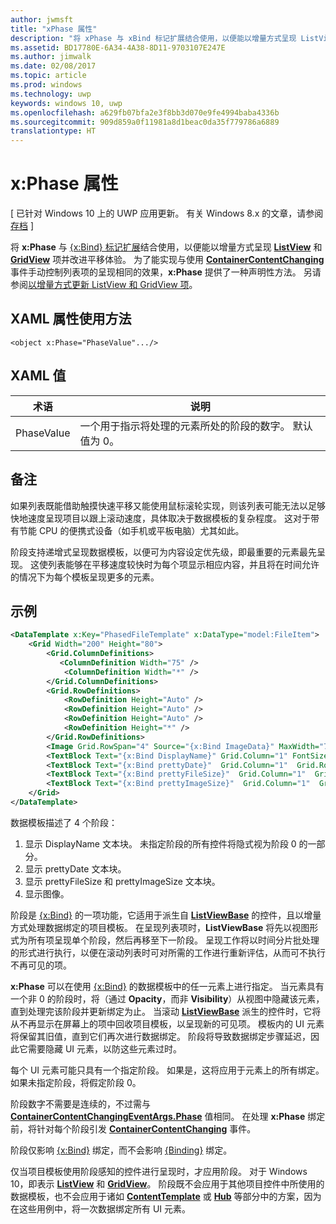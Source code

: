 ```yaml
---
author: jwmsft
title: "xPhase 属性"
description: "将 xPhase 与 xBind 标记扩展结合使用，以便能以增量方式呈现 ListView 和 GridView 项并改进平移体验。"
ms.assetid: BD17780E-6A34-4A38-8D11-9703107E247E
ms.author: jimwalk
ms.date: 02/08/2017
ms.topic: article
ms.prod: windows
ms.technology: uwp
keywords: windows 10, uwp
ms.openlocfilehash: a629fb07bfa2e3f8bb3d070e9fe4994baba4336b
ms.sourcegitcommit: 909d859a0f11981a8d1beac0da35f779786a6889
translationtype: HT
---
```

# <a name="xphase-attribute"></a>x:Phase 属性

\[ 已针对 Windows 10 上的 UWP 应用更新。 有关 Windows 8.x 的文章，请参阅[存档](http://go.microsoft.com/fwlink/p/?linkid=619132) \]

将 **x:Phase** 与 [{x:Bind} 标记扩展](x-bind-markup-extension.md)结合使用，以便能以增量方式呈现 [**ListView**](https://msdn.microsoft.com/library/windows/apps/br242878) 和 [**GridView**](https://msdn.microsoft.com/library/windows/apps/br242705) 项并改进平移体验。 为了能实现与使用 [**ContainerContentChanging**](https://msdn.microsoft.com/library/windows/apps/dn298914) 事件手动控制列表项的呈现相同的效果，**x:Phase** 提供了一种声明性方法。 另请参阅[以增量方式更新 ListView 和 GridView 项](../debug-test-perf/optimize-gridview-and-listview.md#update-items-incrementally)。

## <a name="xaml-attribute-usage"></a>XAML 属性使用方法


``` syntax
<object x:Phase="PhaseValue".../>
```

## <a name="xaml-values"></a>XAML 值


| 术语 | 说明 |
|------|-------------|
| PhaseValue | 一个用于指示将处理的元素所处的阶段的数字。 默认值为 0。 | 

## <a name="remarks"></a>备注

如果列表既能借助触摸快速平移又能使用鼠标滚轮实现，则该列表可能无法以足够快地速度呈现项目以跟上滚动速度，具体取决于数据模板的复杂程度。 这对于带有节能 CPU 的便携式设备（如手机或平板电脑）尤其如此。

阶段支持递增式呈现数据模板，以便可为内容设定优先级，即最重要的元素最先呈现。 这使列表能够在平移速度较快时为每个项显示相应内容，并且将在时间允许的情况下为每个模板呈现更多的元素。

## <a name="example"></a>示例

```xml
<DataTemplate x:Key="PhasedFileTemplate" x:DataType="model:FileItem">
    <Grid Width="200" Height="80">
        <Grid.ColumnDefinitions>
           <ColumnDefinition Width="75" />
            <ColumnDefinition Width="*" />
        </Grid.ColumnDefinitions>
        <Grid.RowDefinitions>
            <RowDefinition Height="Auto" />
            <RowDefinition Height="Auto" />
            <RowDefinition Height="Auto" />
            <RowDefinition Height="*" />
        </Grid.RowDefinitions>
        <Image Grid.RowSpan="4" Source="{x:Bind ImageData}" MaxWidth="70" MaxHeight="70" x:Phase="3"/>
        <TextBlock Text="{x:Bind DisplayName}" Grid.Column="1" FontSize="12"/>
        <TextBlock Text="{x:Bind prettyDate}"  Grid.Column="1"  Grid.Row="1" FontSize="12" x:Phase="1"/>
        <TextBlock Text="{x:Bind prettyFileSize}"  Grid.Column="1"  Grid.Row="2" FontSize="12" x:Phase="2"/>
        <TextBlock Text="{x:Bind prettyImageSize}"  Grid.Column="1"  Grid.Row="3" FontSize="12" x:Phase="2"/>
    </Grid>
</DataTemplate>
```

数据模板描述了 4 个阶段：

1.  显示 DisplayName 文本块。 未指定阶段的所有控件将隐式视为阶段 0 的一部分。
2.  显示 prettyDate 文本块。
3.  显示 prettyFileSize 和 prettyImageSize 文本块。
4.  显示图像。

阶段是 [{x:Bind}](x-bind-markup-extension.md) 的一项功能，它适用于派生自 [**ListViewBase**](https://msdn.microsoft.com/library/windows/apps/br242879) 的控件，且以增量方式处理数据绑定的项目模板。 在呈现列表项时，**ListViewBase** 将先以视图形式为所有项呈现单个阶段，然后再移至下一阶段。 呈现工作将以时间分片批处理的形式进行执行，以便在滚动列表时可对所需的工作进行重新评估，从而可不执行不再可见的项。

**x:Phase** 可以在使用 [{x:Bind}](x-bind-markup-extension.md) 的数据模板中的任一元素上进行指定。 当元素具有一个非 0 的阶段时，将（通过 **Opacity**，而非 **Visibility**）从视图中隐藏该元素，直到处理完该阶段并更新绑定为止。 当滚动 [**ListViewBase**](https://msdn.microsoft.com/library/windows/apps/br242879) 派生的控件时，它将从不再显示在屏幕上的项中回收项目模板，以呈现新的可见项。 模板内的 UI 元素将保留其旧值，直到它们再次进行数据绑定。 阶段将导致数据绑定步骤延迟，因此它需要隐藏 UI 元素，以防这些元素过时。

每个 UI 元素可能只具有一个指定阶段。 如果是，这将应用于元素上的所有绑定。 如果未指定阶段，将假定阶段 0。

阶段数字不需要是连续的，不过需与 [**ContainerContentChangingEventArgs.Phase**](https://msdn.microsoft.com/library/windows/apps/dn298493) 值相同。 在处理 **x:Phase** 绑定前，将针对每个阶段引发 [**ContainerContentChanging**](https://msdn.microsoft.com/library/windows/apps/dn298914) 事件。

阶段仅影响 [{x:Bind}](x-bind-markup-extension.md) 绑定，而不会影响 [{Binding}](binding-markup-extension.md) 绑定。

仅当项目模板使用阶段感知的控件进行呈现时，才应用阶段。 对于 Windows 10，即表示 [**ListView**](https://msdn.microsoft.com/library/windows/apps/br242878) 和 [**GridView**](https://msdn.microsoft.com/library/windows/apps/br242705)。 阶段既不会应用于其他项目控件中所使用的数据模板，也不会应用于诸如 [**ContentTemplate**](https://msdn.microsoft.com/library/windows/apps/br209369) 或 [**Hub**](https://msdn.microsoft.com/library/windows/apps/dn251843) 等部分中的方案，因为在这些用例中，将一次数据绑定所有 UI 元素。

